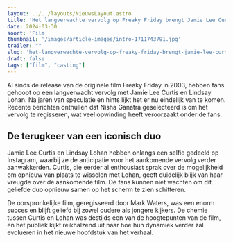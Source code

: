 ```yaml
---
layout: ../../layouts/NieuwsLayout.astro
title: 'Het langverwachte vervolg op Freaky Friday brengt Jamie Lee Curtis en Lindsay Lohan opnieuw samen op het scherm'
date: 2024-03-30
soort: 'Film'
thumbnail: '/images/article-images/intro-1711743791.jpg'
trailer: ""
slug: 'het-langverwachte-vervolg-op-freaky-friday-brengt-jamie-lee-curtis-en-lindsay-lohan-opnieuw-samen-op-het-scherm'
draft: false
tags: ["film", "casting"]
---
```


Al sinds de release van de originele film Freaky Friday in 2003, hebben fans gehoopt op een langverwacht vervolg met Jamie Lee Curtis en Lindsay Lohan. Na jaren van speculatie en hints lijkt het er nu eindelijk van te komen. Recente berichten onthullen dat Nisha Ganatra geselecteerd is om het vervolg te regisseren, wat veel opwinding heeft veroorzaakt onder de fans.

## De terugkeer van een iconisch duo

Jamie Lee Curtis en Lindsay Lohan hebben onlangs een selfie gedeeld op Instagram, waarbij ze de anticipatie voor het aankomende vervolg verder aanwakkerden. Curtis, die eerder al enthousiast sprak over de mogelijkheid om opnieuw van plaats te wisselen met Lohan, geeft duidelijk blijk van haar vreugde over de aankomende film. De fans kunnen niet wachten om dit geliefde duo opnieuw samen op het scherm te zien schitteren.

De oorspronkelijke film, geregisseerd door Mark Waters, was een enorm succes en blijft geliefd bij zowel oudere als jongere kijkers. De chemie tussen Curtis en Lohan was destijds een van de hoogtepunten van de film, en het publiek kijkt reikhalzend uit naar hoe hun dynamiek verder zal evolueren in het nieuwe hoofdstuk van het verhaal.
